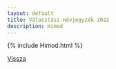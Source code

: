 ```yaml
---
layout: default
title: Választási névjegyzék 2022
description: Himod
---
```


{% include Himod.html %}

[Vissza](./)